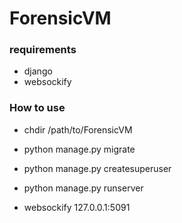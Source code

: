 # ForensicVM

### requirements

- django
- websockify

### How to use

- chdir /path/to/ForensicVM
- python manage.py migrate
- python manage.py createsuperuser
- python manage.py runserver

- websockify 127.0.0.1:5091 


